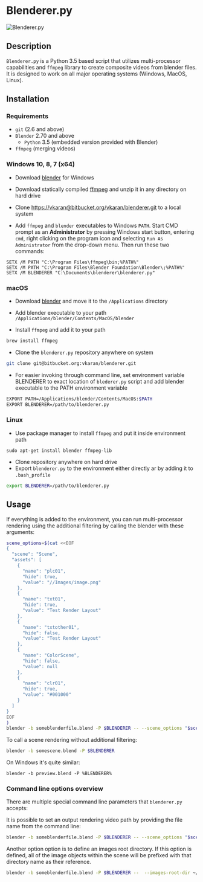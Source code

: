 # Blenderer.py

![Blenderer.py](https://github.com/pypvideo/blenderer.py/workflows/Python%20application/badge.svg?branch=master)

## Description

`Blenderer.py` is a Python 3.5 based script that utilizes multi-processor
capabilities and `ffmpeg` library to create composite videos from blender
files. It is designed to work on all major operating systems (Windows, MacOS, Linux).

## Installation

### Requirements

- `git` (2.6 and above)
- `Blender` 2.70 and above
  - `Python` 3.5 (embedded version provided with Blender)
- `ffmpeg` (merging videos)

### Windows 10, 8, 7 (x64)

 - Download [blender](https://www.blender.org/download/Blender2.79/blender-2.79b-windows64.msi/) for Windows

 - Download statically compiled [ffmpeg](https://ffmpeg.zeranoe.com/builds/win64/static/ffmpeg-20180427-4833050-win64-static.zip) and unzip it in any directory on hard drive

 - Clone [https://vkaran@bitbucket.org/vkaran/blenderer.git](https://vkaran@bitbucket.org/vkaran/blenderer.git) to a local system

 - Add `ffmpeg` and `blender` executables to Windows `PATH`. Start CMD prompt as an **Administrator** by pressing Windows start button, entering `cmd`, right clicking on the program icon and selecting `Run As Administrator` from the drop-down menu. Then run these two commands:  


```batch
SETX /M PATH "C:\Program Files\ffmpeg\bin;%PATH%"
SETX /M PATH "C:\Program Files\Blender Foundation\Blender\;%PATH%"
SETX /M BLENDERER "C:\Documents\blenderer\blenderer.py"
```

### macOS

 - Download [blender](https://www.blender.org/download/Blender2.79/blender-2.79b-macOS-10.6.dmg/) and move it to the `/Applications` directory

 - Add blender executable to your path `/Applications/blender/Contents/MacOS/blender`

 - Install `ffmpeg` and add it to your path

```bash
brew install ffmpeg
```

 - Clone the `blenderer.py` repository anywhere on system

```bash
git clone git@bitbucket.org:vkaran/blenderer.git
```

- For easier invoking through command line, set environment variable BLENDERER to exact location of `blederer.py` script and add blender executable to the PATH environment variable

```bash
EXPORT PATH=/Applications/blender/Contents/MacOS:$PATH
EXPORT BLENDERER=/path/to/blenderer.py
```

### Linux

- Use package manager to install `ffmpeg` and put it inside
environment path

```
sudo apt-get install blender ffmpeg-lib
```

- Clone repository anywhere on hard drive
- Export `blenderer.py` to the environment either directly ar by adding it to `.bash_profile`

```bash
export BLENDERER=/path/to/blenderer.py
```

## Usage

If everything is added to the environment, you can run
multi-processor rendering using the additional filtering
by calling the blender with these arguments:

```bash
scene_options=$(cat <<EOF
{
  "scene": "Scene",
  "assets": [
    {
      "name": "plc01",
      "hide": true,
      "value": "//Images/image.png"
    },
    {
      "name": "txt01",
      "hide": true,
      "value": "Test Render Layout"
    },
    {
      "name": "txtother01",
      "hide": false,
      "value": "Test Render Layout"
    },
    {
      "name": "ColorScene",
      "hide": false,
      "value": null
    },
    {
      "name": "clr01",
      "hide": true,
      "value": "#001000"
    }
  ]
}
EOF
)
blender -b someblenderfile.blend -P $BLENDERER -- --scene_options "$scene_options"
```

To call a scene rendering without additional filtering:

```bash
blender -b somescene.blend -P $BLENDERER
```

On Windows it's quite similar:

```
blender -b preview.blend -P %BLENDERER%
```

### Command line options overview

There are multiple special command line parameters that `blenderer.py` 
accepts:


It is possible to set an output rendering video path 
by providing the file name from the command line:

```bash
blender -b someblenderfile.blend -P $BLENDERER -- --scene_options "$scene_options" --render_output ~/tmp/render/outputfile.mp4
```

Another option option is to define an images root directory. 
If this option is defined, all of the image objects within the scene
will be prefixed with that directory name as their reference.

```bash
blender -b someblenderfile.blend -P $BLENDERER --  --images-root-dir ~/some_dir_with_images_123
```
